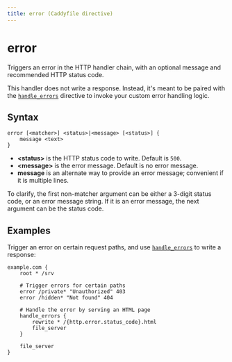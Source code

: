 ```yaml
---
title: error (Caddyfile directive)
---
```


# error

Triggers an error in the HTTP handler chain, with an optional message and recommended HTTP status code. 

This handler does not write a response. Instead, it's meant to be paired with the [`handle_errors`](handle_errors) directive to invoke your custom error handling logic.


## Syntax

```caddy-d
error [<matcher>] <status>|<message> [<status>] {
    message <text>
}
```

- **&lt;status&gt;** is the HTTP status code to write. Default is `500`.
- **&lt;message&gt;** is the error message. Default is no error message.
- **message** is an alternate way to provide an error message; convenient if it is multiple lines.

To clarify, the first non-matcher argument can be either a 3-digit status code, or an error message string. If it is an error message, the next argument can be the status code.

## Examples

Trigger an error on certain request paths, and use [`handle_errors`](handle_errors) to write a response:

```caddy
example.com {
	root * /srv

	# Trigger errors for certain paths
    error /private* "Unauthorized" 403
	error /hidden* "Not found" 404

    # Handle the error by serving an HTML page 
    handle_errors {
        rewrite * /{http.error.status_code}.html
		file_server
    }

	file_server
}
```
